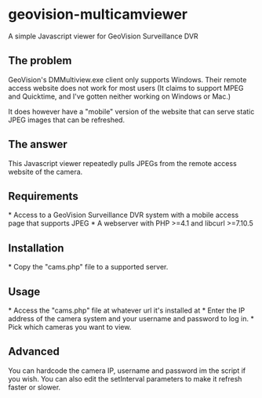 geovision-multicamviewer
========================

A simple Javascript viewer for GeoVision Surveillance DVR

<h2>The problem</h2>
GeoVision's DMMultiview.exe client only supports Windows.  Their remote access website does not work for most users (It claims to support MPEG and Quicktime, and I've gotten neither working on Windows or Mac.)

It does however have a "mobile" version of the website that can serve static JPEG images that can be refreshed.

<h2>The answer</h2>
This Javascript viewer repeatedly pulls JPEGs from the remote access website of the camera.

<h2>Requirements</h2>
* Access to a GeoVision Surveillance DVR system with a mobile access page that supports JPEG
* A webserver with PHP >=4.1 and libcurl >=7.10.5

<h2>Installation</h2>
* Copy the "cams.php" file to a supported server.

<h2>Usage</h2>
* Access the "cams.php" file at whatever url it's installed at
* Enter the IP address of the camera system and your username and password to log in.
* Pick which cameras you want to view.

<h2>Advanced</h2>
You can hardcode the camera IP, username and password im the script if you wish.  You can also edit the setInterval parameters to make it refresh faster or slower.


